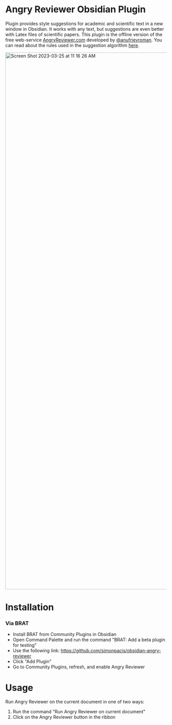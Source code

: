 # Angry Reviewer Obsidian Plugin

Plugin provides style suggestions for academic and scientific text in a new window in Obsidian.
It works with any text, but suggestions are even better with Latex files of scientific papers.
This plugin is the offline version of the free web-service [AngryReviewer.com](https://angryreviewer.com) developed by [@anufrievroman](https://github.com/anufrievroman).
You can read about the rules used in the suggestion algorithm [here](https://www.angryreviewer.com/rules).

<img width="1680" alt="Screen Shot 2023-03-25 at 11 16 26 AM" src="https://user-images.githubusercontent.com/7118482/227734516-255f96bf-11ab-41a2-becd-396cded7b842.png">

# Installation
### Via BRAT 
- Install BRAT from Community Plugins in Obsidian
- Open Command Palette and run the command "BRAT: Add a beta plugin for testing"
- Use the following link: https://github.com/simonpacis/obsidian-angry-reviewer 
- Click "Add Plugin"
- Go to Community Plugins, refresh, and enable Angry Reviewer 

# Usage
Run Angry Reviewer on the current document in one of two ways:

1. Run the command "Run Angry Reviewer on current document"
2. Click on the Angry Reviewer button in the ribbon
